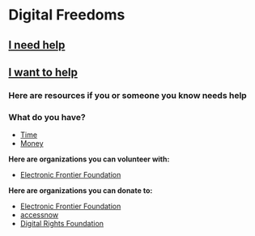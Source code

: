 # Digital Freedoms

## [I need help](#need_help)

## [I want to help](#want_to_help)

### <a name="need_help"></a>Here are resources if you or someone you know needs help

### <a name="want_to_help"></a>What do you have?

* [Time](#give_time)
* [Money](#give_money)

**<a name="give_time"></a> Here are organizations you can volunteer with:**
* [Electronic Frontier Foundation](https://www.eff.org/about/opportunities/volunteer)

**<a name="give_money"></a> Here are organizations you can donate to:**
* [Electronic Frontier Foundation](https://www.eff.org/)
* [accessnow](https://www.accessnow.org/)
* [Digital Rights Foundation](http://digitalrightsfoundation.pk/)
